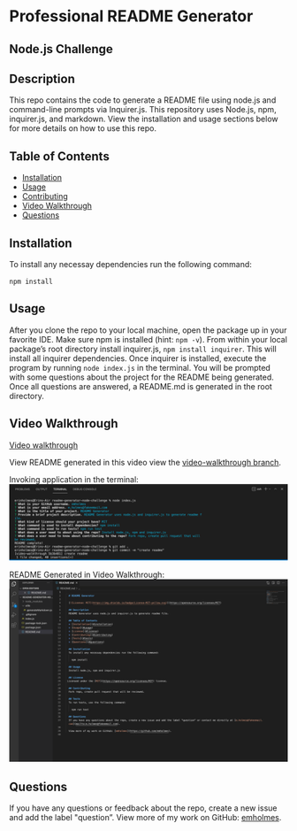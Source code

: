 # Professional README Generator 
## Node.js Challenge

## Description
This repo contains the code to generate a README file using node.js and command-line prompts via Inquirer.js. This repository uses Node.js, npm, inquirer.js, and markdown. View the installation and usage sections below for more details on how to use this repo.


## Table of Contents
* [Installation](#installation)
* [Usage](#usage)
* [Contributing](#contributing)
* [Video Walkthrough](#video-walkthrough)
* [Questions](#questions)
  
## Installation
To install any necessay dependencies run the following command: 

    npm install

## Usage
After you clone the repo to your local machine, open the package up in your favorite IDE. Make sure npm is installed (hint: `npm -v`). From within your local package’s root directory install inquirer.js, `npm install inquirer`. This will install all inquirer dependencies. Once inquirer is installed, execute the program by running `node index.js` in the terminal. You will be prompted with some questions about the project for the README being generated. Once all questions are answered, a README.md is generated in the root directory.  

## Video Walkthrough 
[Video walkthrough](https://drive.google.com/file/d/1C93Apu6RfJPSAJdn-KKaQ2Ckb8MRg0f4/view)

View README generated in this video view the [video-walkthrough branch](https://github.com/emholmes/readme-generator-nodejs/tree/video-walkthrough).

Invoking application in the terminal:
![Command-line prompts](./assets/images/terminal-prompts.png)

README Generated in Video Walkthrough:
![Generated README file](./assets/images/generated-readme.png)

## Questions
If you have any questions or feedback about the repo, create a new issue and add the label "question”.
View more of my work on GitHub: [emholmes](https://github.com/emholmes).